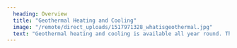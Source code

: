 ```yaml
---
  heading: Overview
  title: "Geothermal Heating and Cooling"
  image: "/remote/direct_uploads/1517971328_whatisgeothermal.jpg"
  text: "Geothermal heating and cooling is available all year round. The technology uses a series of pipes buried underground and a heat pump to exchange thermal energy between buildings and the ground. As a more efficient form of heating and cooling compared to conventional systems, we can help to reduce electricity usage, lower emissions and most importantly, lower energy bills for buildings."
---
```

